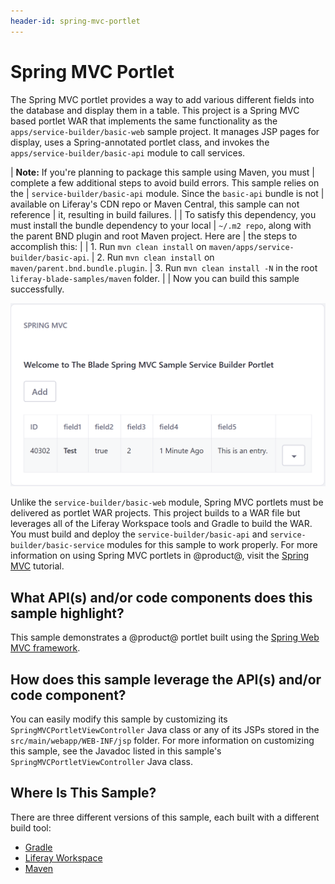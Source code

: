 ```yaml
---
header-id: spring-mvc-portlet
---
```


# Spring MVC Portlet

The Spring MVC portlet provides a way to add various different fields into the
database and display them in a table. This project is a Spring MVC based portlet
WAR that implements the same functionality as the
`apps/service-builder/basic-web` sample project. It manages JSP pages for
display, uses a Spring-annotated portlet class, and invokes the
`apps/service-builder/basic-api` module to call services.

| **Note:** If you're planning to package this sample using Maven, you must
| complete a few additional steps to avoid build errors. This sample relies on the
| `service-builder/basic-api` module. Since the `basic-api` bundle is not
| available on Liferay's CDN repo or Maven Central, this sample can not reference
| it, resulting in build failures.
| 
| To satisfy this dependency, you must install the bundle dependency to your local
| `~/.m2 repo`, along with the parent BND plugin and root Maven project. Here are
| the steps to accomplish this:
| 
| 1.  Run `mvn clean install` on `maven/apps/service-builder/basic-api`.
| 2.  Run `mvn clean install` on `maven/parent.bnd.bundle.plugin`.
| 3.  Run `mvn clean install -N` in the root `liferay-blade-samples/maven` folder.
| 
| Now you can build this sample successfully.

![Figure 1: Click *Add* and fill out the sample fields to generate a custom entry in the portlet's table.](../../../images/spring-mvc-portlet.png)

Unlike the `service-builder/basic-web` module, Spring MVC portlets must be
delivered as portlet WAR projects. This project builds to a WAR file but
leverages all of the Liferay Workspace tools and Gradle to build the WAR. You
must build and deploy the `service-builder/basic-api` and
`service-builder/basic-service` modules for this sample to work properly. For
more information on using Spring MVC portlets in @product@, visit the
[Spring MVC](/docs/7-1/tutorials/-/knowledge_base/t/spring-mvc) tutorial.

## What API(s) and/or code components does this sample highlight?

This sample demonstrates a @product@ portlet built using the
[Spring Web MVC framework](https://docs.spring.io/spring/docs/current/spring-framework-reference/html/mvc.html).

## How does this sample leverage the API(s) and/or code component?

You can easily modify this sample by customizing its
`SpringMVCPortletViewController` Java class or any of its JSPs stored in the
`src/main/webapp/WEB-INF/jsp` folder. For more information on customizing this
sample, see the Javadoc listed in this sample's `SpringMVCPortletViewController`
Java class.

## Where Is This Sample?

There are three different versions of this sample, each built with a different
build tool:

- [Gradle](https://github.com/liferay/liferay-blade-samples/tree/7.1/gradle/apps/springmvc-portlet)
- [Liferay Workspace](https://github.com/liferay/liferay-blade-samples/tree/7.1/liferay-workspace/wars/springmvc-portlet)
- [Maven](https://github.com/liferay/liferay-blade-samples/tree/7.1/maven/apps/springmvc-portlet)
